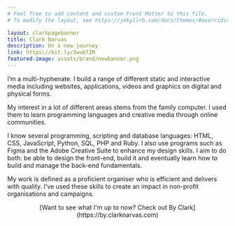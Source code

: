 ```yaml
---
# Feel free to add content and custom Front Matter to this file.
# To modify the layout, see https://jekyllrb.com/docs/themes/#overriding-theme-defaults

layout: clarkpagebanner
title: Clark Narvas
description: On a new journey
link: https://bit.ly/3wu6f2M
featured-image: assets/brand/newbanner.png
---
```



I’m a multi-hyphenate. I build a range of different static and interactive media including websites, applications, videos and graphics on digital and physical forms.

My interest in a lot of different areas stems from the family computer. I used them to learn programming languages and creative media through online communities.

I know several programming, scripting and database languages: HTML, CSS, JavaScript, Python, SQL, PHP and Ruby. I also use programs such as Figma and the Adobe Creative Suite to enhance my design skills. I aim to do both: be able to design the front-end, build it and eventually learn how to build and manage the back-end fundamentals.

My work is defined as a proficient organiser who is efficient and delivers with quality. I’ve used these skills to create an impact in non-profit organisations and campaigns.


<center>[Want to see what I'm up to now? Check out By Clark](https://by.clarknarvas.com)</center>